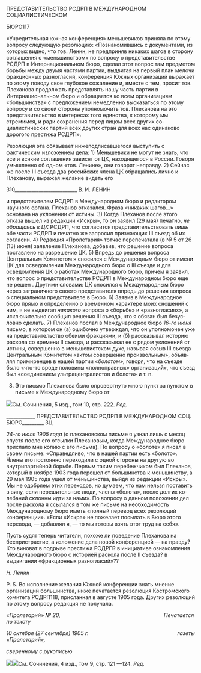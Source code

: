 ПРЕДСТАВИТЕЛЬСТВО РСДРП В МЕЖДУНАРОДНОМ СОЦИАЛИСТИЧЕСКОМ

БЮРО117

«Учредительная южная конференция» меньшевиков приняла по этому вопросу сле­дующую резолюцию: «Познакомившись с документами, из которых видно, что тов. Ленин, не предприняв никаких шагов в сторону соглашения с «меньшинством» по во­просу о представительстве РСДРП в Интернациональном бюро, сделал этот вопрос там предметом борьбы между двумя частями партии, выдвигая на первый план мелочи фракционных разногласий, конференция Южных организаций выражает по этому по­воду свое глубокое сожаление и, вместе с тем, просит тов. Плеханова продолжать пред­ставлять нашу часть партии в Интернациональном бюро и обращается ко всем органи­зациям «большинства» с предложением немедленно высказаться по этому вопросу и со своей стороны уполномочить тов. Плеханова на это представительство в интересах того единства, к которому мы стремимся, и ради сохранения перед лицом всех других со­циалистических партий всех других стран для всех нас одинаково дорогого престижа РСДРП».

Резолюция эта обязывает нижеподписавшегося выступить с фактическим изложени­ем дела: 1) Меньшевики не могут не знать, что все и всякие соглашения зависят от ЦК, находящегося в России. Говоря умышленно об одном «тов. Ленине», они говорят не­правду. 2) Сейчас же после III съезда два российских члена ЦК обращались лично к Плеханову, выражая желание видеть его

  

310__________________________ В. И. ЛЕНИН

и представителем РСДРП в Международном бюро и редактором научного органа. Пле­ханов отказался. Фраза «никаких шагов...» основана на уклонении от истины. 3) Когда Плеханов после этого отказа вышел из редакции «Искры», то он заявил (29 мая) печат­но, _не обращаясь к ЦК_ РСДРП, что согласится представительствовать _лишь_ обе части РСДРП и печатно же запросил признающих III съезд об их согласии. 4) Редакция «Про­летария» тотчас перепечатала (в № 5 от 26 (13) июня) заявление Плеханова, добавив, что решение вопроса поставлено на разрешение ЦК. 5) Впредь до решения вопроса Центральным Комитетом я сносился с Международным бюро от имени ЦК для осве­домления Международного бюро о III съезде и для осведомления ЦК о работах Меж­дународного бюро, причем я заявил, что вопрос о представительстве РСДРП в Между­народном бюро еще не решен . Другими словами: ЦК сносился с Международным бю­ро через заграничного своего представителя впредь до решения вопроса о специальном представителе в Бюро. 6) Заявив в Международное бюро прямо и определенно о вре­менном характере моих сношений с ним, я не выдвигал _никакого_ вопроса о «борьбе» и «разногласиях», а исключительно сообщил решения III съезда, что я обязан был безус­ловно сделать. 7) Плеханов послал в Международное бюро _16-го июня_ письмо, в ко­тором он (а) ошибочно утверждал, что он уполномочен уже на представительство обеими фракциями, и (б) рассказывал историю раскола со времени II съезда, и расска­зывал ее с рядом уклонений от истины, совершенно в меньшевистском духе, называя созыв III съезда Центральным Комитетом «актом совершенно произвольным», объяв­ляя примиренцев в нашей партии _«болотом»,_ говоря, что на съезде было «что-то вроде половины «полноправных» организаций», что съезд был «соединением ультрацентра­листов и болота» и т. п.

8) Это письмо Плеханова было опровергнуто мною пункт за пунктом в письме к Международному бюро от

![](file:///C:/Users/bot32/AppData/Local/Temp/msohtmlclip1/01/clip_image001.png)См. Сочинения, 5 изд., том 10, стр. 222. _Ред._

  

____________ ПРЕДСТАВИТЕЛЬСТВО РСДРП В МЕЖДУНАРОДНОМ СОЦ. БЮРО_________ ЗЦ

_24-го июля 1905 года_ (о плехановском письме я узнал лишь с месяц спустя после его отсылки Плехановым, когда Международное бюро прислало мне копию с его письма). По вопросу о «болоте» я писал в своем письме: «Справедливо, что в нашей партии есть «болото». Члены его постоянно переходили с одной стороны на другую во внутрипар­тийной борьбе. Первым таким перебежчиком был Плеханов, который в ноябре 1903 го­да перешел от большинства к меньшинству, а 29 мая 1905 года ушел от меньшинства, выйдя из редакции «Искры». Мы не одобряем этих переходов, но думаем, что нам нельзя поставить в вину, если нерешительные люди, члены «болота», после долгих ко­лебаний склонны идти за нами». По вопросу о данном положении дел после раскола я ссылался в том же письме на необходимость Международному бюро иметь «полный перевод всех резолюций конференции». «Если «Искра» не пожелает посылать в Бюро этого перевода, — добавлял я, — то мы готовы взять этот труд на себя».

Пусть судят теперь читатели, похоже ли поведение Плеханова на беспристрастие, а изложение дела новой конференцией — на правду? Кто виноват в подрыве престижа РСДРП? в инициативе ознакомления Международного бюро с историей раскола после II съезда? в выдвигании «фракционных разногласий»??

_Н. Ленин_

P. S. Во исполнение желания Южной конференции знать мнение организаций боль­шинства, ниже печатается резолюция Костромского комитета РСДРП118, присланная в августе 1905 года. Других резолюций по этому вопросу редакция не получала.

_«Пролетарий» № 20,                                                                      Печатается по тексту_

_10 октября (27 сентября) 1905 г.                                                            газеты «Пролетарий»,_

_сверенному с рукописью_

![](file:///C:/Users/bot32/AppData/Local/Temp/msohtmlclip1/01/clip_image002.png)![](file:///C:/Users/bot32/AppData/Local/Temp/msohtmlclip1/01/clip_image003.png)См. Сочинения, 4 изд., том 9, стр. 121 —124. _Ред._